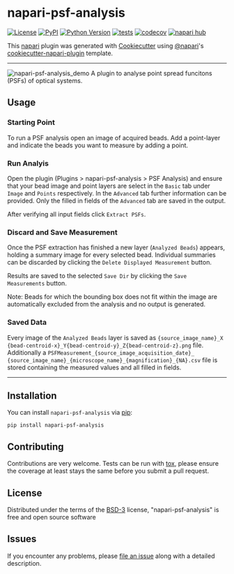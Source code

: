 # napari-psf-analysis

[![License](https://img.shields.io/badge/License-BSD_3--Clause-blue.svg)](https://opensource.org/licenses/BSD-3-Clause)
[![PyPI](https://img.shields.io/pypi/v/napari-psf-analysis.svg?color=green)](https://pypi.org/project/napari-psf-analysis)
[![Python Version](https://img.shields.io/pypi/pyversions/napari-psf-analysis.svg?color=green)](https://python.org)
[![tests](https://github.com/fmi-faim/napari-psf-analysis/workflows/tests/badge.svg)](https://github.com/fmi-faim/napari-psf-analysis/actions)
[![codecov](https://codecov.io/gh/fmi-faim/napari-psf-analysis/branch/main/graph/badge.svg)](https://codecov.io/gh/fmi-faim/napari-psf-analysis)
[![napari hub](https://img.shields.io/endpoint?url=https://api.napari-hub.org/shields/napari-psf-analysis)](https://napari-hub.org/plugins/napari-psf-analysis)

This [napari] plugin was generated with [Cookiecutter] using [@napari]'s [cookiecutter-napari-plugin] template.

---
![napari-psf-analysis_demo](./figs/napari-psf-analysis_demo.gif)
A plugin to analyse point spread funcitons (PSFs) of optical systems.

## Usage
### Starting Point
To run a PSF analysis open an image of acquired beads. Add a point-layer
and indicate the beads you want to measure by adding a point.

### Run Analyis
Open the plugin (Plugins > napari-psf-analysis > PSF Analysis) and ensure
that your bead image and point layers are select in the `Basic` tab under
`Image` and `Points` respectively.
In the `Advanced` tab further information can be provided. Only the filled
in fields of the `Advanced` tab are saved in the output.

After verifying all input fields click `Extract PSFs`.

### Discard and Save Measurement
Once the PSF extraction has finished a new layer (`Analyzed Beads`) appears,
holding a summary
image for every selected bead.
Individual summaries can be discarded by clicking the `Delete Displayed
Measurement` button.

Results are saved to the selected `Save Dir` by clicking the `Save
Measurements` button.

Note: Beads for which the bounding box does not fit within the image are
automatically excluded from the analysis and no output is generated.


### Saved Data
Every image of the `Analyzed Beads` layer is saved as `{source_image_name}_X
{bead-centroid-x}_Y{bead-centroid-y}_Z{bead-centroid-z}.png` file.
Additionally a `PSFMeasurement_{source_image_acquisition_date}_
{source_image_name}_{microscope_name}_{magnification}_{NA}.csv` file is
stored containing the measured values and all filled in fields.

---

## Installation

You can install `napari-psf-analysis` via [pip]:

    pip install napari-psf-analysis


## Contributing

Contributions are very welcome. Tests can be run with [tox], please ensure
the coverage at least stays the same before you submit a pull request.

## License

Distributed under the terms of the [BSD-3] license,
"napari-psf-analysis" is free and open source software

## Issues

If you encounter any problems, please [file an issue](https://github.com/fmi-faim/napari-psf-analysis/issues) along with a detailed description.

[napari]: https://github.com/napari/napari
[Cookiecutter]: https://github.com/audreyr/cookiecutter
[cookiecutter-napari-plugin]: https://github.com/napari/cookiecutter-napari-plugin
[@napari]: https://github.com/napari
[BSD-3]: http://opensource.org/licenses/BSD-3-Clause

[napari]: https://github.com/napari/napari
[tox]: https://tox.readthedocs.io/en/latest/
[pip]: https://pypi.org/project/pip/
[PyPI]: https://pypi.org/
